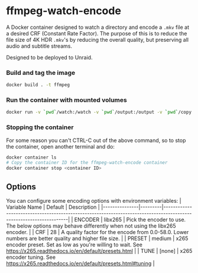 # ffmpeg-watch-encode

A Docker container designed to watch a directory and encode a `.mkv` file at a desired CRF (Constant Rate Factor).
The purpose of this is to reduce the file size of 4K HDR `.mkv`'s by reducing the overall quality, but preserving all audio and subtitle streams.

Designed to be deployed to Unraid.

### Build and tag the image
```sh
docker build . -t ffmpeg
```

### Run the container with mounted volumes
```sh
docker run -v `pwd`/watch:/watch -v `pwd`/output:/output -v `pwd`/copy:/copy -v `pwd`/logs:/logs ffmpeg
```

### Stopping the container
For some reason you can't CTRL-C out of the above command, so to stop the container, open another terminal and do:
```sh
docker container ls
# Copy the container ID for the ffmpeg-watch-encode container
docker container stop <container ID>
```

## Options
You can configure some encoding options with environment variables:
| Variable Name | Default | Description                                                                                                        |
|---------------|---------|--------------------------------------------------------------------------------------------------------------------|
| ENCODER       | libx265 | Pick the encoder to use. The below options may behave differently when not using the libx265 encoder.              |
| CRF           | 28      | A quality factor for the encode from 0.0-58.0. Lower numbers are better quality and higher file size.              |
| PRESET        | medium  | x265 encoder preset. Set as low as you're willing to wait. See https://x265.readthedocs.io/en/default/presets.html |
| TUNE          | [none]  | x265 encoder tuning. See https://x265.readthedocs.io/en/default/presets.html#tuning                                |

